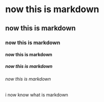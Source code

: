 # now this is markdown
## now this is markdown
### now this is markdown
#### now this is markdown
##### now this is markdown
###### now this is markdown
i now know what is markdown
